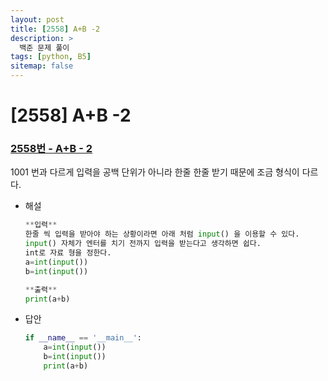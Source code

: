 ```yaml
---
layout: post
title: [2558] A+B -2
description: >
  백준 문제 풀이
tags: [python, B5]
sitemap: false
---
```


# [2558] A+B -2
### [2558번 - A+B - 2](https://www.acmicpc.net/problem/2558)
1001 번과 다르게 입력을 공백 단위가 아니라 한줄 한줄 받기 때문에 조금 형식이 다르다.
- 해설
    
    ```python
    **입력**
    한줄 씩 입력을 받아야 하는 상황이라면 아래 처럼 input() 을 이용할 수 있다.
    input() 자체가 엔터를 치기 전까지 입력을 받는다고 생각하면 쉽다.
    int로 자료 형을 정한다.
    a=int(input())
    b=int(input())
    
    **출력**
    print(a+b)
    ```
- 답안
    
    ```python
    if __name__ == '__main__':
        a=int(input())
        b=int(input())
        print(a+b)
    ```
